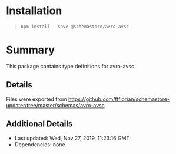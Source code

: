 # Installation
> `npm install --save @schemastore/avro-avsc`

# Summary
This package contains type definitions for avro-avsc.

## Details
Files were exported from https://github.com/ffflorian/schemastore-updater/tree/master/schemas/avro-avsc.

## Additional Details
* Last updated: Wed, Nov 27, 2019, 11:23:16 GMT
* Dependencies: none
